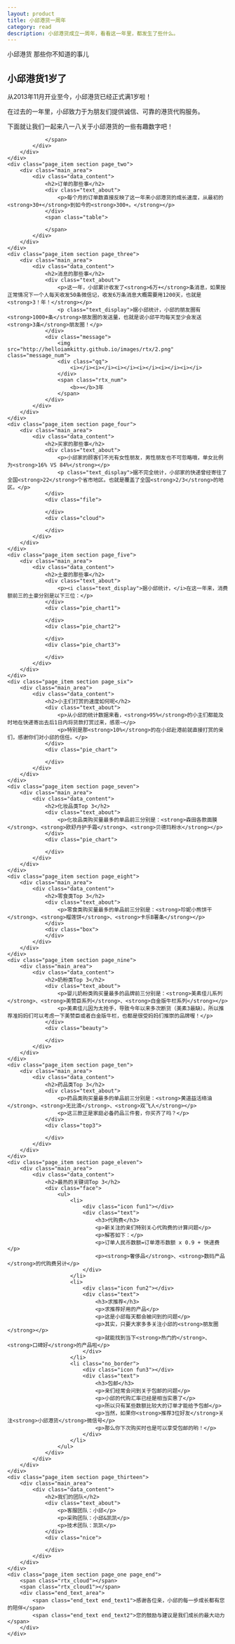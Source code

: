```yaml
---
layout: product
title: 小邱港货一周年
category: read
description: 小邱港货成立一周年，看看这一年里，都发生了些什么。
---
```

<link rel="stylesheet" href="/css/rtx.css" />
<div class="rtx_wrap" id="fullpage"> 
	<div class="page_item section page_one">
		<div class="rtx_titleMd">
			<span class="rtx_text">小邱港货</span>
			<span class="rtx_title">那些你不知道的事儿</span>
		</div>
		<span class="rtx_cloud"></span>
		<span class="rtx_cloud1"></span>
		<span class="rtx_first_down"></span>
	</div>
	<div class="page_item section page_zero">
		<div class="main_area">
			<div class="data_content">
				<h2>小邱港货1岁了</h2>
				<div class="text_about">
					<p>从2013年11月开业至今，小邱港货已经正式满1岁啦！</p>
					<p>在过去的一年里，小邱致力于为朋友们提供诚信、可靠的港货代购服务。</p>
					<p>下面就让我们一起来八一八关于小邱港货的一些有趣数字吧！</p>
				</div>
				<span class="zero">
					
				</span>
			</div>
		</div>
	</div>
	<div class="page_item section page_two">
		<div class="main_area">
			<div class="data_content">
				<h2>订单的那些事</h2>
				<div class="text_about">
					<p>每个月的订单数直接反映了这一年来小邱港货的成长速度，从最初的<strong>30+</strong>到如今的<strong>300+。</strong></p>
				</div>
				<span class="table">
					
				</span>
			</div>
		</div>
	</div>
	<div class="page_item section page_three">
		<div class="main_area">
			<div class="data_content">
				<h2>消息的那些事</h2>
				<div class="text_about">
					<p>这一年，小邱累计收发了<strong>6万+</strong>条消息，如果按正常情况下一个人每天收发50条微信记，收发6万条消息大概需要用1200天，也就是<strong>3！年！</strong></p>
					<p class="text_display">据小邱统计，小邱的朋友圈有<strong>1000+条</strong>朋友圈的发送量，也就是说小邱平均每天至少会发送<strong>3条</strong>朋友圈！</p>
				</div>
				<div class="message">
					<img src="http://helloiamkitty.github.io/images/rtx/2.png" class="message_num">
					<div class="qq">
						<i></i><i></i><i></i><i></i><i></i><i></i>
					</div>
					<span class="rtx_num">
						<b>≈</b>3年
					</span>
				</div>
			</div>
		</div>
	</div>
	<div class="page_item section page_four">
		<div class="main_area">
			<div class="data_content">
				<h2>买家的那些事</h2>
				<div class="text_about">
					<p>小邱家的顾客们不光有女性朋友，男性朋友也不可忽略哦，单女比例为<strong>16% VS 84%</strong></p>
					<p class="text_display">据不完全统计，小邱家的快递曾经寄往了全国<strong>22</strong>个省市地区。也就是覆盖了全国<strong>2/3</strong>的地区。</p>
				</div>
				<div class="file">

				</div>
				<div class="cloud">
					
				</div>
			</div>
		</div>
	</div>
	<div class="page_item section page_five">
		<div class="main_area">
			<div class="data_content">
				<h2>土豪的那些事</h2>
				<div class="text_about">
					<p><i class="text_display">据小邱统计，</i>在这一年来，消费额前三的土豪分别是以下三位：</p>
				</div>
				<div class="pie_chart1">
					
				</div>
				<div class="pie_chart2">
					
				</div>
				<div class="pie_chart3">
					
				</div>
			</div>
		</div>
	</div>
	<div class="page_item section page_six">
		<div class="main_area">
			<div class="data_content">
				<h2>小主们打赏的速度如何呢</h2>
				<div class="text_about">
					<p>从小邱的统计数据来看，<strong>95%</strong>的小主们都能及时地在快递寄出去后1日内将货款打赏过来，感恩~</p>
					<p>特别是那<strong>10%</strong>的在小邱赴港前就直接打赏的亲们，感谢你们对小邱的信任。</p>
				</div>
				<div class="pie_chart">
					
				</div>
			</div>
		</div>
	</div>
	<div class="page_item section page_seven">
		<div class="main_area">
			<div class="data_content">
				<h2>化妆品类Top 3</h2>
				<div class="text_about">
					<p>化妆品类购买量最多的单品前三分别是：<strong>森田各款面膜</strong>、<strong>欧舒丹护手霜</strong>、<strong>贝德玛粉水</strong></p>
				</div>
				<div class="pie_chart">
					
				</div>
			</div>
		</div>
	</div>
	<div class="page_item section page_eight">
		<div class="main_area">
			<div class="data_content">
				<h2>零食类Top 3</h2>
				<div class="text_about">
					<p>零食类购买量最多的单品前三分别是：<strong>珍妮小熊饼干</strong>、<strong>榴莲饼</strong>、<strong>卡乐B薯条</strong></p>
				</div>
				<div class="box">
				</div>
			</div>
		</div>
	</div>
	<div class="page_item section page_nine">
		<div class="main_area">
			<div class="data_content">
				<h2>奶粉类Top 3</h2>
				<div class="text_about">
					<p>婴儿奶粉类购买量最多的品牌前三分别是：<strong>美素佳儿系列</strong>、<strong>美赞臣系列</strong>、<strong>白金版牛栏系列</strong></p>
					<p>美素佳儿因为太抢手，导致今年以来多次断货（美素3最缺）。所以推荐准妈妈们可以考虑一下美赞臣或者白金版牛栏，也都是很受妈妈们推崇的品牌喔！</p>
				</div>
				<div class="beauty">
					
				</div>
			</div>
		</div>
	</div>
	<div class="page_item section page_ten">
		<div class="main_area">
			<div class="data_content">
				<h2>药品类Top 3</h2>
				<div class="text_about">
					<p>药品类购买量最多的单品前三分别是：<strong>黄道益活络油</strong>、<strong>无比滴</strong>、<strong>双飞人</strong></p>
					<p>这三款正是家庭必备药品三件套，你买齐了吗？</p>
				</div>
				<div class="top3">
					
				</div>
			</div>
		</div>
	</div>
	<div class="page_item section page_eleven">
		<div class="main_area">
			<div class="data_content">
				<h2>最热的关键词Top 3</h2>
				<div class="face">
					<ul>
						<li>
							<div class="icon fun1"></div>
							<div class="text">
								<h3>代购费</h3>
								<p>新关注的亲们特别关心代购费的计算问题</p>
								<p>解答如下：</p>
								<p>订单人民币数额=订单港币数额 x 0.9 + 快递费</p>
								<p><strong>奢侈品</strong>、<strong>数码产品</strong>的代购费另计</p>
							</div>
						</li>
						<li>
							<div class="icon fun2"></div>
							<div class="text">
								<h3>求推荐</h3>
								<p>求推荐好用的产品</p>
								<p>这是小邱每天都会被问到的问题</p>
								<p>其实，只要大家多多关注小邱的<strong>朋友圈</strong></p>
								<p>就能找到当下<strong>热门的</strong>、<strong>口碑好</strong>的产品啦</p>
							</div>
						</li>
						<li class="no_border">
							<div class="icon fun3"></div>
							<div class="text">
								<h3>包邮</h3>
								<p>亲们经常会问到关于包邮的问题</p>
								<p>小邱的代购汇率已经是相当实惠了</p>
								<p>所以只有某些数额比较大的订单才能给予包邮</p>
								<p>当然，如果你<strong>推荐3位好友</strong>关注<strong>小邱港货</strong>微信号</p>
								<p>那么你下次购买时也是可以享受包邮的哟！</p>
							</div>
						</li>
					</ul>
				</div>
			</div>
		</div>
	</div>
	<div class="page_item section page_thirteen">
		<div class="main_area">
			<div class="data_content">
				<h2>我们的团队</h2>
				<div class="text_about">
					<p>客服团队：小邱</p>
					<p>采购团队：小邱&凯凯</p>
					<p>技术团队：凯凯</p>
				</div>
				<div class="nice">
					
				</div>
			</div>
		</div>
	</div>
	<div class="page_item section page_one page_end">
		<span class="rtx_cloud"></span>
		<span class="rtx_cloud1"></span>
		<div class="end_text_area">
			<span class="end_text end_text1">感谢各位亲，小邱的每一步成长都有您的陪伴</span>
			<span class="end_text end_text2">您的鼓励与建议是我们成长的最大动力</span>
		</div>
	</div>
</div>
<div class="backTop">
	<a href="javascript:void(0);"></a>
</div>

<div class="fixed_link">
	<a href="javascript:void(0)" class="back_top"><i></i></a>
</div>
<script type="text/javascript" src="/js/jquery-1.7.1.min.js"></script>
<script type="text/javascript" src="/js/rtx.js"></script>
<script type="text/javascript">
	var imgUrl = 'http://img4.tuchuang.org/uploads/2014/11/xiaoqiuhk_logo.png';
	var lineLink = 'http://helloiamkitty.github.io/xiaoqiuhk-1-year/';
	var descContent = "小邱港货那些你不知道的事~";
	var shareTitle = '小周港货年度账单';
	var appid = '';
	
	function shareFriend() {
		WeixinJSBridge.invoke('sendAppMessage',{
			"appid": appid,
			"img_url": imgUrl,
			"img_width": "120",
			"img_height": "120",
			"link": lineLink,
			"desc": descContent,
			"title": shareTitle
		}, function(res) {
			//_report('send_msg', res.err_msg);
		})
	}
	function shareTimeline() {
		WeixinJSBridge.invoke('shareTimeline',{
			"img_url": imgUrl,
			//"img_width": "512",
			//"img_height": "512",
			"link": lineLink,
			"desc": descContent,
			"title": shareTitle
		}, function(res) {
			   //_report('timeline', res.err_msg);
		});
	}
	function shareWeibo() {
		WeixinJSBridge.invoke('shareWeibo',{
			"content": descContent,
			"url": lineLink,
		}, function(res) {
			//_report('weibo', res.err_msg);
		});
	}
	// 当微信内置浏览器完成内部初始化后会触发WeixinJSBridgeReady事件。
	document.addEventListener('WeixinJSBridgeReady', function onBridgeReady() {
		// 发送给好友
		WeixinJSBridge.on('menu:share:appmessage', function(argv){
			shareFriend();
		});
		// 分享到朋友圈
		WeixinJSBridge.on('menu:share:timeline', function(argv){
			shareTimeline();
		});
		// 分享到微博
		WeixinJSBridge.on('menu:share:weibo', function(argv){
			shareWeibo();
		});
	}, false);
</script>